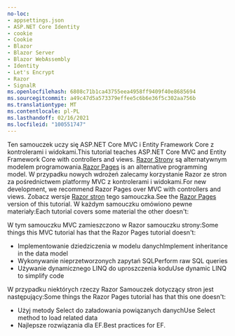 ```yaml
---
no-loc:
- appsettings.json
- ASP.NET Core Identity
- cookie
- Cookie
- Blazor
- Blazor Server
- Blazor WebAssembly
- Identity
- Let's Encrypt
- Razor
- SignalR
ms.openlocfilehash: 6808c71b1ca43755eea4958ff9409f40e8685694
ms.sourcegitcommit: a49c47d5a573379effee5c6b6e36f5c302aa756b
ms.translationtype: MT
ms.contentlocale: pl-PL
ms.lasthandoff: 02/16/2021
ms.locfileid: "100551747"
---
```

<span data-ttu-id="ca919-101">Ten samouczek uczy się ASP.NET Core MVC i Entity Framework Core z kontrolerami i widokami.</span><span class="sxs-lookup"><span data-stu-id="ca919-101">This tutorial teaches ASP.NET Core MVC and Entity Framework Core with controllers and views.</span></span> <span data-ttu-id="ca919-102">[ Razor Strony](xref:razor-pages/index) są alternatywnym modelem programowania.</span><span class="sxs-lookup"><span data-stu-id="ca919-102">[Razor Pages](xref:razor-pages/index) is an alternative programming model.</span></span> <span data-ttu-id="ca919-103">W przypadku nowych wdrożeń zalecamy korzystanie Razor ze stron za pośrednictwem platformy MVC z kontrolerami i widokami.</span><span class="sxs-lookup"><span data-stu-id="ca919-103">For new development, we recommend Razor Pages over MVC with controllers and views.</span></span> <span data-ttu-id="ca919-104">Zobacz wersje [ Razor stron](xref:data/ef-rp/intro) tego samouczka.</span><span class="sxs-lookup"><span data-stu-id="ca919-104">See the [Razor Pages](xref:data/ef-rp/intro) version of this tutorial.</span></span> <span data-ttu-id="ca919-105">W każdym samouczku omówiono pewne materiały:</span><span class="sxs-lookup"><span data-stu-id="ca919-105">Each tutorial covers some material the other doesn't:</span></span>

<span data-ttu-id="ca919-106">W tym samouczku MVC zamieszczono w Razor samouczku strony:</span><span class="sxs-lookup"><span data-stu-id="ca919-106">Some things this MVC tutorial has that the Razor Pages tutorial doesn't:</span></span>

* <span data-ttu-id="ca919-107">Implementowanie dziedziczenia w modelu danych</span><span class="sxs-lookup"><span data-stu-id="ca919-107">Implement inheritance in the data model</span></span>
* <span data-ttu-id="ca919-108">Wykonywanie nieprzetworzonych zapytań SQL</span><span class="sxs-lookup"><span data-stu-id="ca919-108">Perform raw SQL queries</span></span>
* <span data-ttu-id="ca919-109">Używanie dynamicznego LINQ do uproszczenia kodu</span><span class="sxs-lookup"><span data-stu-id="ca919-109">Use dynamic LINQ to simplify code</span></span>

<span data-ttu-id="ca919-110">W przypadku niektórych rzeczy Razor Samouczek dotyczący stron jest następujący:</span><span class="sxs-lookup"><span data-stu-id="ca919-110">Some things the Razor Pages tutorial has that this one doesn't:</span></span>

* <span data-ttu-id="ca919-111">Użyj metody Select do załadowania powiązanych danych</span><span class="sxs-lookup"><span data-stu-id="ca919-111">Use Select method to load related data</span></span>
* <span data-ttu-id="ca919-112">Najlepsze rozwiązania dla EF.</span><span class="sxs-lookup"><span data-stu-id="ca919-112">Best practices for EF.</span></span>